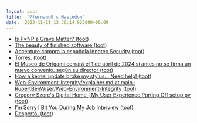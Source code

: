 ```yaml
---
layout: post
title:  "@fernand0's Mastodon"
date:  2023-11-11 13:36:14.925000+00:00
---
```

*  [Is P=NP a Grave Matter? ](https://rjlipton.wpcomstaging.com/2023/10/31/is-pnp-a-grave-matter) ([toot](https://mastodon.social/@fernand0/111392179809429134))
*  [The beauty of finished software ](https://josem.co/the-beauty-of-finished-software) ([toot](https://mastodon.social/@fernand0/111391985903871018))
*  [Accenture compra la española Innotec Security ](https://cso.computerworld.es/empresas/accenture-compra-la-espanola-innotec-securit) ([toot](https://mastodon.social/@fernand0/111391747136322994))
*  [Torres. ](https://www.flickr.com/photos/fernand0/53304783109) ([toot](https://mastodon.social/@fernand0/111391646756751956))
*  [El Museo de Origami cerrará el 1 de abril de 2024 si antes no se firma un nuevo convenio, según su director ](https://www.europapress.es/aragon/noticia-museo-origami-cerrara-abril-2024-si-antes-no-firma-nuevo-convenio-director-20231103135843.htm) ([toot](https://mastodon.social/@fernand0/111391504968192234))
*  [How a kernel update broke my stylus... Need help! ](https://www.davidrevoy.com/article995/how-a-kernel-update-broke-my-stylus-need-hel) ([toot](https://mastodon.social/@fernand0/111391194610138835))
*  [Web-Environment-Integrity/explainer.md at main · RupertBenWiser/Web-Environment-Integrity ](https://github.com/RupertBenWiser/Web-Environment-Integrity/blob/main/explainer.m) ([toot](https://mastodon.social/@fernand0/111390899844861859))
*  [Gregory Szorc's Digital Home
  \| My User Experience Porting Off setup.py
 ](https://gregoryszorc.com/blog/2023/10/30/my-user-experience-porting-off-setup.py) ([toot](https://mastodon.social/@fernand0/111389472095105738))
*  [I’m Sorry I Bit You During My Job Interview ](https://www.mcsweeneys.net/articles/im-sorry-i-bit-you-during-my-job-intervie) ([toot](https://mastodon.social/@fernand0/111387952933506575))
*  [Despertó  ](https://avecesunafoto.wordpress.com/2023/11/10/desperto-3) ([toot](https://mastodon.social/@fernand0/111387694686559975))
